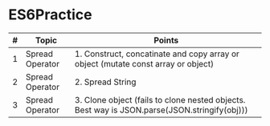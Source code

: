 # ES6Practice

| # | Topic | Points |
|---|-------| ------ |
| 1 | Spread Operator | 1. Construct, concatinate and copy array or object (mutate const array or object) |
| 2 | Spread Operator | 2. Spread String | 
| 3 | Spread Operator | 3. Clone object (fails to clone nested objects. Best way is JSON.parse(JSON.stringify(obj))) |
